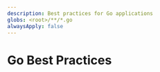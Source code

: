 ```yaml
---
description: Best practices for Go applications
globs: <root>/**/*.go
alwaysApply: false
---
```


# Go Best Practices

<!--
TODO: Add content for Go best practices.
Follow unified schema guidelines.
-->
